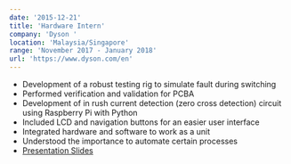 ```yaml
---
date: '2015-12-21'
title: 'Hardware Intern'
company: 'Dyson '
location: 'Malaysia/Singapore'
range: 'November 2017 - January 2018'
url: 'https://www.dyson.com/en'
---
```



- Development of a robust testing rig to simulate fault during switching
- Performed verification and validation for PCBA
- Development of in rush current detection (zero cross detection) circuit using Raspberry Pi with Python
- Included LCD and navigation buttons for an easier user interface
- Integrated hardware and software to work as a unit
- Understood the importance to automate certain processes
- [Presentation Slides](https://www.linkedin.com/in/premstrk/detail/treasury/position:1140808984/?entityUrn=urn%3Ali%3Afsd_profileTreasuryMedia%3A(ACoAAB_OzhwBUhdW8jIcXY9sJek5_F6V93fwYfU%2C1558765636246)&parentEntityUrn=urn%3Ali%3Afsd_profilePosition%3A(ACoAAB_OzhwBUhdW8jIcXY9sJek5_F6V93fwYfU%2C1140808984)&section=position%3A1140808984&treasuryCount=1&lipi=urn%3Ali%3Apage%3Ad_flagship3_profile_view_base%3BQZvBXHzUSnCBnEEqhOSTHg%3D%3D&licu=urn%3Ali%3Acontrol%3Ad_flagship3_profile_view_base-treasury_thumbnail_cell)


